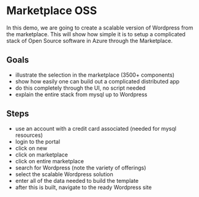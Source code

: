 # Marketplace OSS
In this demo, we are going to create a scalable version of Wordpress from the marketplace. This will show how simple it is to setup a complicated stack of Open Source software in Azure through the Marketplace.

## Goals
- illustrate the selection in the marketplace (3500+ components)
- show how easily one can build out a complicated distributed app
- do this completely through the UI, no script needed
- explain the entire stack from mysql up to Wordpress

## Steps
- use an account with a credit card associated (needed for mysql resources)
- login to the portal
- click on new
- click on marketplace
- click on entire marketplace
- search for Wordpress (note the variety of offerings)
- select the scalable Wordpress solution
- enter all of the data needed to build the template
- after this is built, navigate to the ready Wordpress site
